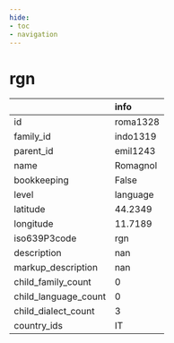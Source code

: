 ```yaml
---
hide:
- toc
- navigation
---
```

# rgn
|                      | info     |
|:---------------------|:---------|
| id                   | roma1328 |
| family_id            | indo1319 |
| parent_id            | emil1243 |
| name                 | Romagnol |
| bookkeeping          | False    |
| level                | language |
| latitude             | 44.2349  |
| longitude            | 11.7189  |
| iso639P3code         | rgn      |
| description          | nan      |
| markup_description   | nan      |
| child_family_count   | 0        |
| child_language_count | 0        |
| child_dialect_count  | 3        |
| country_ids          | IT       |